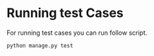 # Running test Cases

For running test cases you can run follow script.

```sh
python manage.py test
```

